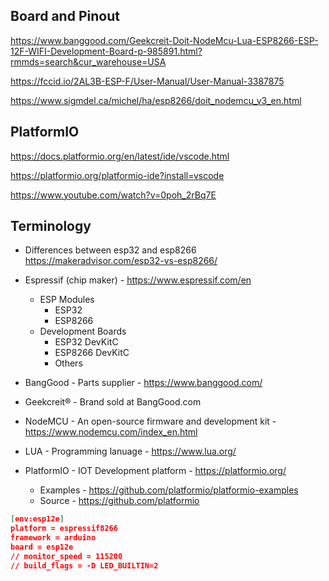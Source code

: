 ## Board and Pinout

https://www.banggood.com/Geekcreit-Doit-NodeMcu-Lua-ESP8266-ESP-12F-WIFI-Development-Board-p-985891.html?rmmds=search&cur_warehouse=USA

https://fccid.io/2AL3B-ESP-F/User-Manual/User-Manual-3387875

https://www.sigmdel.ca/michel/ha/esp8266/doit_nodemcu_v3_en.html

## PlatformIO

https://docs.platformio.org/en/latest/ide/vscode.html

https://platformio.org/platformio-ide?install=vscode

https://www.youtube.com/watch?v=0poh_2rBq7E

## Terminology

* Differences between esp32 and esp8266 https://makeradvisor.com/esp32-vs-esp8266/

* Espressif (chip maker) - https://www.espressif.com/en
  * ESP Modules
    * ESP32
    * ESP8266
  * Development Boards
    * ESP32 DevKitC
    * ESP8266 DevKitC
    * Others
* BangGood - Parts supplier - https://www.banggood.com/
* Geekcreit® - Brand sold at BangGood.com
* NodeMCU - An open-source firmware and development kit - https://www.nodemcu.com/index_en.html
* LUA - Programming lanuage - https://www.lua.org/
* PlatformIO - IOT Development platform - https://platformio.org/
  * Examples - https://github.com/platformio/platformio-examples
  * Source - https://github.com/platformio

```json
[env:esp12e]
platform = espressif8266
framework = arduino
board = esp12e
// monitor_speed = 115200
// build_flags = -D LED_BUILTIN=2
```

